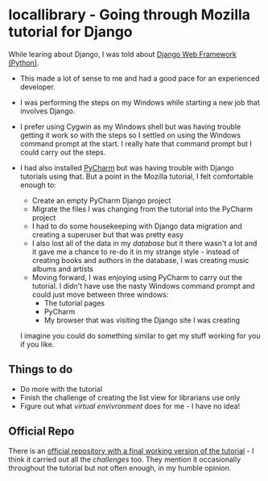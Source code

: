 # locallibrary - Going through Mozilla tutorial for Django

While learing about Django, I was told about [Django Web Framework (Python)](https://developer.mozilla.org/en-US/docs/Learn/Server-side/Django).

* This made a lot of sense to me and had a good pace for an experienced developer.
* I was performing the steps on my Windows while starting a new job that involves Django.
* I prefer using Cygwin as my Windows shell but was having trouble getting it work so with the steps so I settled on using the Windows command prompt at the start.  I really hate that command prompt but I could carry out the steps.
* I had also installed [PyCharm](https://www.jetbrains.com/pycharm/) but was having trouble with Django tutorials using that.  But a point in the Mozilla tutorial, I felt comfortable enough to:
  * Create an empty PyCharm Django project
  * Migrate the files I was changing from the tutorial into the PyCharm project
  * I had to do some housekeeping with Django data migration and creating a superuser but that was pretty easy
  * I also lost all of the data in my _database_ but it there wasn't a lot and it gave me a chance to re-do it in my strange style - instead of creating books and authors in the database, I was creating music albums and artists
  * Moving forward, I was enjoying using PyCharm to carry out the tutorial.  I didn't have use the nasty Windows command prompt and could just move between three windows:
    * The tutorial pages
    * PyCharm
    * My browser that was visiting the Django site I was creating

  I imagine you could do something similar to get my stuff working for you if you like.
  
## Things to do
* Do more with the tutorial
* Finish the challenge of creating the list view for librarians use only
* Figure out what _virtual envivronment_ does for me - I have no idea!

## Official Repo
There is an [official repository with a final working version of the tutorial](https://github.com/mdn/django-locallibrary-tutorial) - I think it carried out all the _challenges_ too.  They mention it occasionally throughout the tutorial but not often enough, in my humble opinion.
